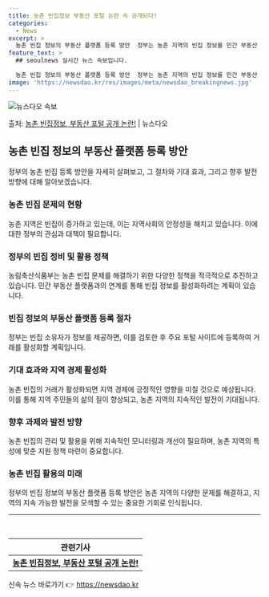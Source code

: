 ```yaml
---
title: 농촌 빈집정보 부동산 포털 논란 속 공개되다!
categories:
  - News
excerpt: >
  농촌 빈집 정보의 부동산 플랫폼 등록 방안  정부는 농촌 지역의 빈집 정보를 민간 부동산 플랫폼을 통해 활성…
feature_text: >
  ## seoulnews 실시간 뉴스 속보입니다.

  농촌 빈집 정보의 부동산 플랫폼 등록 방안  정부는 농촌 지역의 빈집 정보를 민간 부동산 플랫폼을 통해 활성…
image: 'https://newsdao.kr/res/images/meta/newsdao_breakingnews.jpg'
---
```


![뉴스다오 속보](https://newsdao.kr/res/images/meta/newsdao_breakingnews.jpg)

<p>출처: <a href="https://newsdao.kr/4315" rel="dofollow">농촌 빈집정보, 부동산 포털 공개 논란!</a> | 뉴스다오</p>

<h2 data-ke-size="size26">농촌 빈집 정보의 부동산 플랫폼 등록 방안</h2>
<p data-ke-size="size16">정부의 농촌 빈집 등록 방안을 자세히 살펴보고, 그 절차와 기대 효과, 그리고 향후 발전 방향에 대해 알아보겠습니다.</p>

<h3>농촌 빈집 문제의 현황</h3>
<p data-ke-size="size16">농촌 지역은 빈집이 증가하고 있는데, 이는 지역사회의 안정성을 해치고 있습니다. 이에 대한 정부의 관심과 대책이 필요합니다.</p>

<h3>정부의 빈집 정비 및 활용 정책</h3>
<p data-ke-size="size16">농림축산식품부는 농촌 빈집 문제를 해결하기 위한 다양한 정책을 적극적으로 추진하고 있습니다. 민간 부동산 플랫폼과의 연계를 통해 빈집 정보를 활성화하려는 계획이 있습니다.</p>

<h3>빈집 정보의 부동산 플랫폼 등록 절차</h3>
<p data-ke-size="size16">정부는 빈집 소유자가 정보를 제공하면, 이를 검토한 후 주요 포털 사이트에 등록하여 거래를 활성화할 계획입니다.</p>

<h3>기대 효과와 지역 경제 활성화</h3>
<p data-ke-size="size16">농촌 빈집의 거래가 활성화되면 지역 경제에 긍정적인 영향을 미칠 것으로 예상됩니다. 이를 통해 지역 주민들의 삶의 질이 향상되고, 농촌 지역의 지속적인 발전이 기대됩니다.</p>

<h3>향후 과제와 발전 방향</h3>
<p data-ke-size="size16">농촌 빈집의 관리 및 활용을 위해 지속적인 모니터링과 개선이 필요하며, 농촌 지역의 특성에 맞춘 지원 정책 마련이 중요합니다.</p>

<h3>농촌 빈집 활용의 미래</h3>
<p data-ke-size="size16">정부의 빈집 정보의 부동산 플랫폼 등록 방안은 농촌 지역의 다양한 문제를 해결하고, 지역의 지속 가능한 발전을 모색할 수 있는 중요한 기회로 인식됩니다.</p>

<hr>
<p data-ke-size="size16">&nbsp;</p>

<table>
	<thead>
		<tr>
			<th>관련기사</th>
		</tr>
	</thead>
	<tbody>
		<tr>
			<td style="text-align: center; height: 17px;"><a href="https://newsdao.kr/4315"><b>농촌 빈집정보, 부동산 포털 공개 논란!</b></a></td>
		</tr>
	</tbody>
</table>
 

신속 뉴스 바로가기 👉 <a href="https://newsdao.kr" rel="dofollow">https://newsdao.kr</a>


